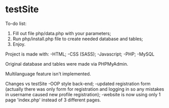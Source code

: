 # testSite
To-do list:
1. Fill out file php/data.php with your parameters;
2. Run php/install.php file to create needed database and tables;
3. Enjoy.

Project is made with:
-HTML;
-CSS (SASS);
-Javascript;
-PHP;
-MySQL

Original database and tables were made via PHPMyAdmin.

Multilanguage feature isn't implemented.

Changes vs testSite
-OOP style back-end;
-updated registration form (actually there was only form for registration and logging in so any mistakes in username caused new profile registration);
-website is now using only 1 page 'index.php' instead of 3 different pages.
